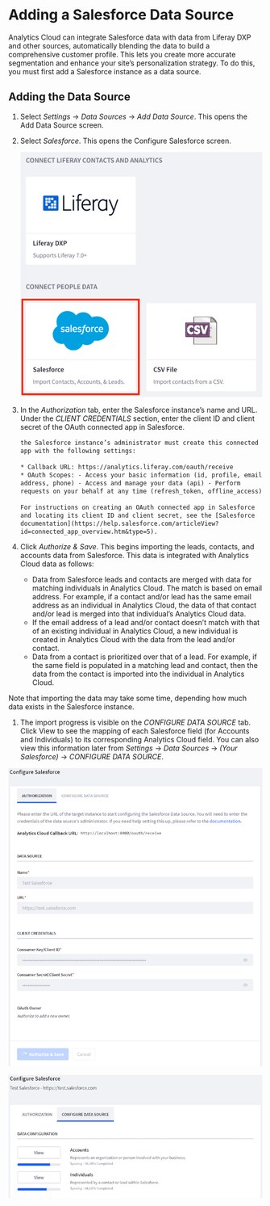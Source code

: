 # Adding a Salesforce Data Source

Analytics Cloud can integrate Salesforce data with data from Liferay DXP and other sources, automatically blending the data to build a comprehensive customer profile. This lets you create more accurate segmentation and enhance your site’s personalization strategy. To do this, you must first add a Salesforce instance as a data source.

## Adding the Data Source

1. Select *Settings* → *Data Sources* → *Add Data Source*. This opens the Add Data Source screen.

1. Select *Salesforce*. This opens the Configure Salesforce screen.

    ![Select Salesforce from the Add Data Source screen.](adding-a-salesforce-data-source/images/01.png)

1. In the *Authorization* tab, enter the Salesforce instance’s name and URL. Under the *CLIENT CREDENTIALS* section, enter the client ID and client secret of the OAuth connected app in Salesforce.

    ```{note}
    the Salesforce instance’s administrator must create this connected app with the following settings:

    * Callback URL: https://analytics.liferay.com/oauth/receive
    * OAuth Scopes: - Access your basic information (id, profile, email address, phone) - Access and manage your data (api) - Perform requests on your behalf at any time (refresh_token, offline_access)

    For instructions on creating an OAuth connected app in Salesforce and locating its client ID and client secret, see the [Salesforce documentation](https://help.salesforce.com/articleView?id=connected_app_overview.htm&type=5).
    ```

1. Click *Authorize & Save*. This begins importing the leads, contacts, and accounts data from Salesforce. This data is integrated with Analytics Cloud data as follows:

    * Data from Salesforce leads and contacts are merged with data for matching individuals in Analytics Cloud. The match is based on email address. For example, if a contact and/or lead has the same email address as an individual in Analytics Cloud, the data of that contact and/or lead is merged into that individual’s Analytics Cloud data.
    * If the email address of a lead and/or contact doesn’t match with that of an existing individual in Analytics Cloud, a new individual is created in Analytics Cloud with the data from the lead and/or contact.
    * Data from a contact is prioritized over that of a lead. For example, if the same field is populated in a matching lead and contact, then the data from the contact is imported into the individual in Analytics Cloud.

  Note that importing the data may take some time, depending how much data exists in the Salesforce instance.

1. The import progress is visible on the *CONFIGURE DATA SOURCE* tab. Click View to see the mapping of each Salesforce field (for Accounts and Individuals) to its corresponding Analytics Cloud field. You can also view this information later from *Settings* → *Data Sources* → *(Your Salesforce)* → *CONFIGURE DATA SOURCE*.

![Enter the information needed to connect to your Salesforce instance.](adding-a-salesforce-data-source/images/02.png)

![The CONFIGURE DATA SOURCE tab shows the status of the accounts and individuals imported from Salesforce, as well as the field mapping.](adding-a-salesforce-data-source/images/03.png)
